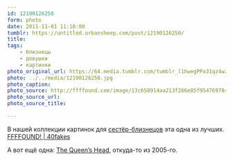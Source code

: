 ```yaml
---
id: 12190126250
form: photo
date: 2011-11-01 11:10:00
tumblr: https://untitled.urbansheep.com/post/12190126250/
title:
tags:
    - близнецы
    - девушки
    - картинки
photo_original_url: https://64.media.tumblr.com/tumblr_l1hwegPPo31qz4wzio1_400.jpg
photo: ../../media/12190126250.jpg
photo_caption:
photo_source: http://ffffound.com/image/13c658914aa213f266e85f954769784bb0393244
photo_source_url:
photo_source_title:

---
```


<p>В нашей коллекции картинок для <a href="http://untitled.urbansheep.ru/tagged/%D0%B1%D0%BB%D0%B8%D0%B7%D0%BD%D0%B5%D1%86%D1%8B">сестёр-близнецов</a> эта одна из лучших. <a href="http://ffffound.com/image/13c658914aa213f266e85f954769784bb0393244">FFFFOUND! | 40fakes</a></p>

<p>А вот ещё одна: <a href="http://urbansheep.livejournal.com/1504774.html">The Queen’s Head</a>, откуда-то из 2005-го.</p>
